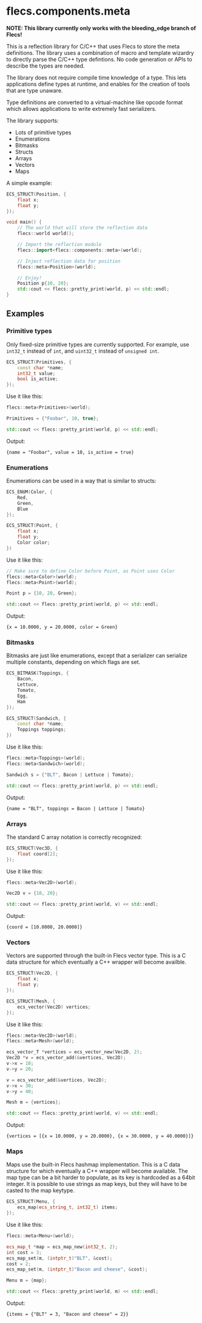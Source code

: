 # flecs.components.meta
**NOTE: This library currently only works with the bleeding_edge branch of Flecs!**

This is a reflection library for C/C++ that uses Flecs to store the meta definitions. The library uses a combination of macro and template wizardry to directly parse the C/C++ type defintions. No code generation or APIs to describe the types are needed. 

The library does not require compile time knowledge of a type. This lets applications define types at runtime, and enables for the creation of tools that are type unaware.

Type definitions are converted to a virtual-machine like opcode format which allows applications to write extremely fast serializers.

The library supports:
 - Lots of primitive types
 - Enumerations
 - Bitmasks
 - Structs
 - Arrays
 - Vectors
 - Maps

A simple example:

```c++
ECS_STRUCT(Position, {
    float x;
    float y;
});

void main() {
    // The world that will store the reflection data
    flecs::world world();

    // Import the reflection module
    flecs::import<flecs::components::meta>(world);

    // Inject reflection data for position
    flecs::meta<Position>(world);

    // Enjoy!
    Position p{10, 20};
    std::cout << flecs::pretty_print(world, p) << std::endl;
}
```

## Examples

### Primitive types
Only fixed-size primitive types are currently supported. For example, use 
`int32_t` instead of `int`, and `uint32_t` instead of `unsigned int`.

```c++
ECS_STRUCT(Primitives, {
    const char *name;
    int32_t value;
    bool is_active;
});
```

Use it like this:

```c++
flecs::meta<Primitives>(world);

Primitives = {"Foobar", 10, true};

std::cout << flecs::pretty_print(world, p) << std::endl;
```

Output:

```
{name = "Foobar", value = 10, is_active = true}
```

### Enumerations
Enumerations can be used in a way that is similar to structs: 

```c++
ECS_ENUM(Color, {
    Red,
    Green,
    Blue
});

ECS_STRUCT(Point, {
    float x;
    float y;
    Color color;
})
```

Use it like this:

```c++
// Make sure to define Color before Point, as Point uses Color
flecs::meta<Color>(world);
flecs::meta<Point>(world);

Point p = {10, 20, Green};

std::cout << flecs::pretty_print(world, p) << std::endl;
```

Output:

```
{x = 10.0000, y = 20.0000, color = Green}
```

### Bitmasks
Bitmasks are just like enumerations, except that a serializer can serialize multiple constants, depending on which flags are set.

```c++
ECS_BITMASK(Toppings, {
    Bacon,
    Lettuce,
    Tomato,
    Egg,
    Ham
});

ECS_STRUCT(Sandwich, {
    const char *name;
    Toppings toppings;
})
```

Use it like this:

```c++
flecs::meta<Toppings>(world);
flecs::meta<Sandwich>(world);

Sandwich s = {"BLT", Bacon | Lettuce | Tomato};

std::cout << flecs::pretty_print(world, p) << std::endl;
```

Output:

```
{name = "BLT", toppings = Bacon | Lettuce | Tomato}
```

### Arrays
The standard C array notation is correctly recognized:

```c++
ECS_STRUCT(Vec3D, {
    float coord[2];
});
```

Use it like this:

```c++
flecs::meta<Vec2D>(world);

Vec2D v = {10, 20};

std::cout << flecs::pretty_print(world, v) << std::endl;
```

Output:

```
{coord = [10.0000, 20.0000]}
```

### Vectors
Vectors are supported through the built-in Flecs vector type. This is a C data structure for which eventually a C++ wrapper will become availble.

```c++
ECS_STRUCT(Vec2D, {
    float x;
    float y;
});

ECS_STRUCT(Mesh, {
    ecs_vector(Vec2D) vertices;
});
```

Use it like this:

```c++
flecs::meta<Vec2D>(world);
flecs::meta<Mesh>(world);

ecs_vector_T *vertices = ecs_vector_new(Vec2D, 2);
Vec2D *v = ecs_vector_add(&vertices, Vec2D);
v->x = 10;
v->y = 20;

v = ecs_vector_add(&vertices, Vec2D);
v->x = 30;
v->y = 40;

Mesh m = {vertices};

std::cout << flecs::pretty_print(world, v) << std::endl;
```

Output:

```
{vertices = [{x = 10.0000, y = 20.0000}, {x = 30.0000, y = 40.0000}]}
```

### Maps
Maps use the built-in Flecs hashmap implementation. This is a C data structure for which eventually a C++ wrapper will become available. The map type can be a bit harder to populate, as its key is hardcoded as a 64bit integer. It is possible to use strings as map keys, but they will have to be casted to the map keytype.

```c++
ECS_STRUCT(Menu, {
    ecs_map(ecs_string_t, int32_t) items;
});
```

Use it like this:

```c++
flecs::meta<Menu>(world);

ecs_map_t *map = ecs_map_new(int32_t, 2);
int cost = 3;
ecs_map_set(m, (intptr_t)"BLT", &cost);
cost = 2;
ecs_map_set(m, (intptr_t)"Bacon and cheese", &cost);

Menu m = {map};

std::cout << flecs::pretty_print(world, m) << std::endl;
```

Output:

```
{items = {"BLT" = 3, "Bacon and cheese" = 2}}
```

